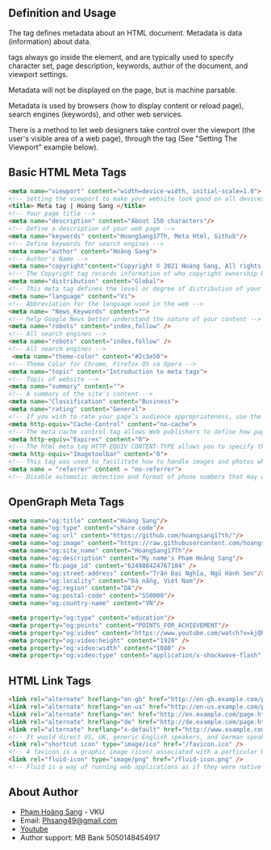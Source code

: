 ## Definition and Usage 
The <meta> tag defines metadata about an HTML document. Metadata is data (information) about data.

<meta> tags always go inside the <head> element, and are typically used to specify character set, page description, keywords, author of the document, and viewport settings.

Metadata will not be displayed on the page, but is machine parsable.

Metadata is used by browsers (how to display content or reload page), search engines (keywords), and other web services.

There is a method to let web designers take control over the viewport (the user's visible area of a web page), through the <meta> tag (See "Setting The Viewport" example below).
## Basic HTML Meta Tags

``` html
<meta name="viewport" content="width=device-width, initial-scale=1.0">
<!-- Setting the viewport to make your website look good on all devices -->
<title> Meta tag | Hoàng Sang </title>
<!-- Your page title -->
<meta name="description" content="About 150 characters"/>
<!-- Define a description of your web page -->
<meta name="keywords" content="HoangSang17Th, Meta Html, Github"/>
<!-- Define keywords for search engines -->
<meta name="author" content="Hoàng Sang">
<!-- Author's Name -->
<meta name="copyright"content="Copyright © 2021 Hoàng Sang, All rights reserved.">
<!-- The Copyright tag records information of who copyright ownership belongs to. -->
<meta name="distribution" content="Global">
<!-- This meta tag defines the level or degree of distribution of your web-page -->
<meta name="language" content="Vi">
<!-- Abbreviation for the language used in the web -->
<meta name= "News_Keywords" content="">
<!-- help Google News better understand the nature of your content -->
<meta name="robots" content="index,follow" />
<!-- All search engines -->
<meta name="robots" content="index,follow" />
<!-- All search engines -->
 <meta name="theme-color" content="#2c3e50">
<!-- Theme Color for Chrome, Firefox OS và Opera -->
<meta name="topic" content="Introduction to meta tags">
<!-- Topic of website -->
<meta name="summary" content="">
<!-- A summary of the site's content -->
<meta name="Classification" content="Business">
<meta name="rating" content="General">
<!-- If you wish to rate your page’s audience appropriateness, use the rating meta tag. -->
<meta http-equiv="Cache-Control" content="no-cache">
<!-- The meta cache control tag allows Web publishers to define how pages should be handled by caches -->
<meta http-equiv="Expires" content="0">
<!-- The html meta tag HTTP-EQUIV CONTENT-TYPE allows you to specify the media type (i.e. text/html) and the character set. -->
<meta http-equiv="Imagetoolbar" content="0">
<!-- This tag was used to facilitate how to handle images and photos when you use Internet Explorer.  (IE6) -->
<meta name = "referrer" content = "no-referrer">
<!-- Disable automatic detection and format of phone numbers that may exist on the web -->
```

## OpenGraph Meta Tags

``` html
<meta name="og:title" content="Hoàng Sang"/>
<meta name="og:type" content="share code"/>
<meta name="og:url" content="https://github.com/hoangsang17th/"/>
<meta name="og:image" content="https://raw.githubusercontent.com/hoangsang17th/sit-php/master/Logo.png"/>
<meta name="og:site_name" content="HoangSang17Th"/>
<meta name="og:description" content="My name's Phạm Hoàng Sang"/>
<meta name="fb:page_id" content="624988424767104" />
<meta name="og:street-address" content="Trần Đại Nghĩa, Ngũ Hành Sơn"/>
<meta name="og:locality" content="Đà nẵng, Việt Nam"/>
<meta name="og:region" content="DA"/>
<meta name="og:postal-code" content="550000"/>
<meta name="og:country-name" content="VN"/>

<meta property="og:type" content="education"/>
<meta property="og:points" content="POINTS_FOR_ACHIEVEMENT"/>
<meta property="og:video" content="https://www.youtube.com/watch?v=kjQhtf1TfRk" />
<meta property="og:video:height" content="1920" />
<meta property="og:video:width" content="1080" />
<meta property="og:video:type" content="application/x-shockwave-flash" />
```   
## HTML Link Tags

``` html
<link rel="alternate" hreflang="en-gb" href="http://en-gb.example.com/page.html" />
<link rel="alternate" hreflang="en-us" href="http://en-us.example.com/page.html" />
<link rel="alternate" hreflang="en" href="http://en.example.com/page.html" />
<link rel="alternate" hreflang="de" href="http://de.example.com/page.html" />
<link rel="alternate" hreflang="x-default" href="http://www.example.com/" />
<!-- It would direct US, UK, generic English speakers, and German speakers to localized pages, and all others to a generic homepage. Google Search returns the appropriate result for the user, according to their browser settings. -->
<link rel="shortcut icon" type="image/ico" href="/favicon.ico" />
<!-- A favicon is a graphic image (icon) associated with a particular Web page and/or Web site -->
<link rel="fluid-icon" type="image/png" href="/fluid-icon.png" />
<!-- Fluid is a way of running web applications as if they were native Mac apps. The fluid icon is the one that displays on the Mac in the dock. -->
```

## About Author
* [Phạm Hoàng Sang](https://www.facebook.com/HoangSang17TH/) - VKU
* Email: Phsang49@gmail.com
* [Youtube](https://www.youtube.com/channel/UCFovmhE6wmj-6doJKKURaiA)
* Author support: MB Bank 5050148454917
